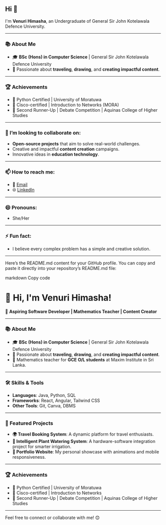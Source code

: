 ## Hi  👋

I'm **Venuri Himasha**, an Undergraduate of General Sir John Kotelawala Defence University.

---
### 📚 About Me
- 🎓 **BSc (Hons) in Computer Science** | General Sir John Kotelawala Defence University
- 🎨 Passionate about **traveling**, **drawing**, and **creating impactful content**.


---
### 🏆 Achievements
- 🏅 Python Certified | University of Moratuwa
- 🏅 Cisco-certified | Introduction to Networks (MORA)
- 🥉 Second Runner-Up | Debate Competition | Aquinas College of Higher Studies
---


### 👯 I’m looking to collaborate on:
- **Open-source projects** that aim to solve real-world challenges.
- Creative and impactful **content creation** campaigns.
- Innovative ideas in **education technology**.

---




### 📫 How to reach me:
- 📧 [Email](venurihimasha123@gmail.com)
- 🌐 [LinkedIn]([https://linkedin.com/in/VenuriHimasha](https://www.linkedin.com/in/venuri-hendavitharana-746553322?utm_source=share&utm_campaign=share_via&utm_content=profile&utm_medium=android_app))


---

### 😄 Pronouns:
- She/Her

---

### ⚡ Fun fact:

- I believe every complex problem has a simple and creative solution.

---

Here’s the README.md content for your GitHub profile. You can copy and paste it directly into your repository’s README.md file:

markdown
Copy code
# 👋 Hi, I'm Venuri Himasha!

🌟 **Aspiring Software Developer | Mathematics Teacher | Content Creator**

---

### 📚 About Me
- 🎓 **BSc (Hons) in Computer Science** | General Sir John Kotelawala Defence University
- 🎨 Passionate about **traveling**, **drawing**, and **creating impactful content**.
- 🧮 Mathematics teacher for **GCE O/L students** at Maxim Institute in Sri Lanka.

---

### 🛠️ Skills & Tools
- **Languages**: Java, Python, SQL
- **Frameworks**: React, Angular, Tailwind CSS
- **Other Tools**: Git, Canva, DBMS

---

### 🚀 Featured Projects
- **🌍 Travel Booking System**: A dynamic platform for travel enthusiasts.
- **🌱 Intelligent Plant Watering System**: A hardware-software integration project for smarter irrigation.
- **📱 Portfolio Website**: My personal showcase with animations and mobile responsiveness.

---

### 🏆 Achievements
- 🏅 Python Certified | University of Moratuwa
- 🏅 Cisco-certified | Introduction to Networks 
- 🥉 Second Runner-Up | Debate Competition | Aquinas College of Higher Studies

---




Feel free to connect or collaborate with me! 😊


